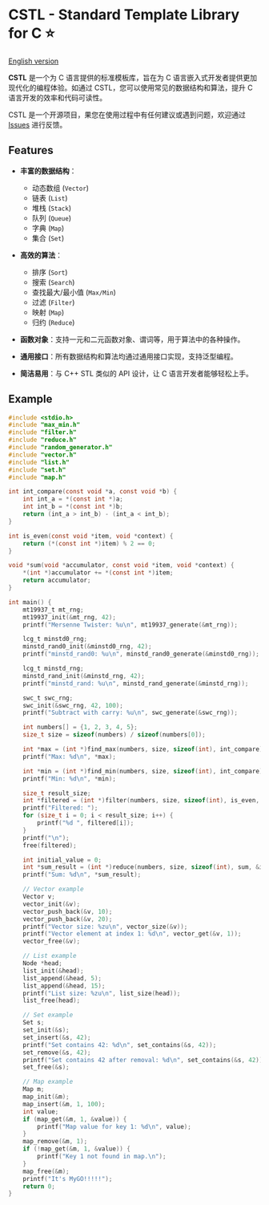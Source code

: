 # CSTL - Standard Template Library for C ⭐

[English version](https://chihaya-yuka.github.io/CSTL/)

**CSTL** 是一个为 C 语言提供的标准模板库，旨在为 C 语言嵌入式开发者提供更加现代化的编程体验。如通过 CSTL，您可以使用常见的数据结构和算法，提升 C 语言开发的效率和代码可读性。

CSTL 是一个开源项目，果您在使用过程中有任何建议或遇到问题，欢迎通过 [Issues](https://github.com/Chihaya-Yuka/CSTL/issues) 进行反馈。

## Features

- **丰富的数据结构**：
  - 动态数组 (`Vector`)
  - 链表 (`List`)
  - 堆栈 (`Stack`)
  - 队列 (`Queue`)
  - 字典 (`Map`)
  - 集合 (`Set`)

- **高效的算法**：
  - 排序 (`Sort`)
  - 搜索 (`Search`)
  - 查找最大/最小值 (`Max/Min`)
  - 过滤 (`Filter`)
  - 映射 (`Map`)
  - 归约 (`Reduce`)

- **函数对象**：支持一元和二元函数对象、谓词等，用于算法中的各种操作。

- **通用接口**：所有数据结构和算法均通过通用接口实现，支持泛型编程。

- **简洁易用**：与 C++ STL 类似的 API 设计，让 C 语言开发者能够轻松上手。

## Example

```C
#include <stdio.h>
#include "max_min.h"
#include "filter.h"
#include "reduce.h"
#include "random_generator.h"
#include "vector.h"
#include "list.h"
#include "set.h"
#include "map.h"

int int_compare(const void *a, const void *b) {
    int int_a = *(const int *)a;
    int int_b = *(const int *)b;
    return (int_a > int_b) - (int_a < int_b);
}

int is_even(const void *item, void *context) {
    return (*(const int *)item) % 2 == 0;
}

void *sum(void *accumulator, const void *item, void *context) {
    *(int *)accumulator += *(const int *)item;
    return accumulator;
}

int main() {
    mt19937_t mt_rng;
    mt19937_init(&mt_rng, 42);
    printf("Mersenne Twister: %u\n", mt19937_generate(&mt_rng));

    lcg_t minstd0_rng;
    minstd_rand0_init(&minstd0_rng, 42);
    printf("minstd_rand0: %u\n", minstd_rand0_generate(&minstd0_rng));

    lcg_t minstd_rng;
    minstd_rand_init(&minstd_rng, 42);
    printf("minstd_rand: %u\n", minstd_rand_generate(&minstd_rng));

    swc_t swc_rng;
    swc_init(&swc_rng, 42, 100);
    printf("Subtract with carry: %u\n", swc_generate(&swc_rng));

    int numbers[] = {1, 2, 3, 4, 5};
    size_t size = sizeof(numbers) / sizeof(numbers[0]);

    int *max = (int *)find_max(numbers, size, sizeof(int), int_compare);
    printf("Max: %d\n", *max);

    int *min = (int *)find_min(numbers, size, sizeof(int), int_compare);
    printf("Min: %d\n", *min);

    size_t result_size;
    int *filtered = (int *)filter(numbers, size, sizeof(int), is_even, NULL, &result_size);
    printf("Filtered: ");
    for (size_t i = 0; i < result_size; i++) {
        printf("%d ", filtered[i]);
    }
    printf("\n");
    free(filtered);

    int initial_value = 0;
    int *sum_result = (int *)reduce(numbers, size, sizeof(int), sum, &initial_value, NULL);
    printf("Sum: %d\n", *sum_result);

    // Vector example
    Vector v;
    vector_init(&v);
    vector_push_back(&v, 10);
    vector_push_back(&v, 20);
    printf("Vector size: %zu\n", vector_size(&v));
    printf("Vector element at index 1: %d\n", vector_get(&v, 1));
    vector_free(&v);

    // List example
    Node *head;
    list_init(&head);
    list_append(&head, 5);
    list_append(&head, 15);
    printf("List size: %zu\n", list_size(head));
    list_free(head);

    // Set example
    Set s;
    set_init(&s);
    set_insert(&s, 42);
    printf("Set contains 42: %d\n", set_contains(&s, 42));
    set_remove(&s, 42);
    printf("Set contains 42 after removal: %d\n", set_contains(&s, 42));
    set_free(&s);

    // Map example
    Map m;
    map_init(&m);
    map_insert(&m, 1, 100);
    int value;
    if (map_get(&m, 1, &value)) {
        printf("Map value for key 1: %d\n", value);
    }
    map_remove(&m, 1);
    if (!map_get(&m, 1, &value)) {
        printf("Key 1 not found in map.\n");
    }
    map_free(&m);
    printf("It's MyGO!!!!!");
    return 0;
}
```
